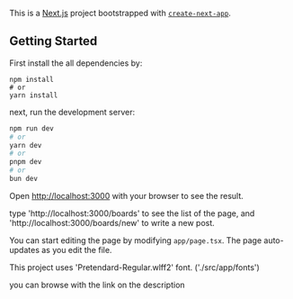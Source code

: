 This is a [Next.js](https://nextjs.org) project bootstrapped with [`create-next-app`](https://nextjs.org/docs/app/api-reference/cli/create-next-app).

## Getting Started
First install the all dependencies by:

```
npm install
# or
yarn install
```

next, run the development server:

```bash
npm run dev
# or
yarn dev
# or
pnpm dev
# or
bun dev
```

Open [http://localhost:3000](http://localhost:3000) with your browser to see the result.

type 'http://localhost:3000/boards' to see the list of the page, and 'http://localhost:3000/boards/new' to write a new post.

You can start editing the page by modifying `app/page.tsx`. The page auto-updates as you edit the file.

This project uses 'Pretendard-Regular.wlff2' font. ('./src/app/fonts')

you can browse with the link on the description

